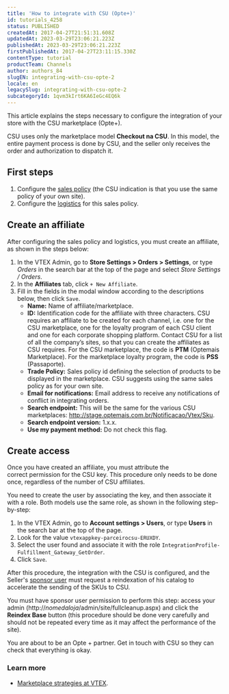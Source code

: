 ```yaml
---
title: 'How to integrate with CSU (Opte+)'
id: tutorials_4258
status: PUBLISHED
createdAt: 2017-04-27T21:51:31.608Z
updatedAt: 2023-03-29T23:06:21.223Z
publishedAt: 2023-03-29T23:06:21.223Z
firstPublishedAt: 2017-04-27T23:11:15.330Z
contentType: tutorial
productTeam: Channels
author: authors_84
slugEN: integrating-with-csu-opte-2
locale: en
legacySlug: integrating-with-csu-opte-2
subcategoryId: 1qvm3kIrt6KA6IeGc4EQ6k
---
```


This article explains the steps necessary to configure the integration of your store with the CSU marketplace (Opte+).

CSU uses only the marketplace model **Checkout na CSU**. In this model, the entire payment process is done by CSU, and the seller only receives the order and authorization to dispatch it.

## First steps

1. Configure the [sales policy](http://help.vtex.com/en/tutorial/configuring-a-marketplace-sales-policy/) (the CSU indication is that you use the same policy of your own site).
2. Configure the [logistics](http://help.vtex.com/en/tutorial/configuring-logistics-for-a-marketplace/) for this sales policy.

## Create an affiliate

After configuring the sales policy and logistics, you must create an affiliate, as shown in the steps below:

1. In the VTEX Admin, go to **Store Settings > Orders > Settings**, or type *Orders* in the search bar at the top of the page and select *Store Settings / Orders*.
2. In the **Affiliates** tab, click `+ New Affiliate`.
3. Fill in the fields in the modal window according to the descriptions below, then click `Save`.
    - **Name:** Name of affiliate/marketplace.
    - **ID:** Identification code for the affiliate with three characters. CSU requires an affiliate to be created for each channel, i.e. one for the CSU marketplace, one for the loyalty program of each CSU client and one for each corporate shopping platform. Contact CSU for a list of all the company’s sites, so that you can create the affiliates as CSU requires. For the CSU marketplace, the code is **PTM** (Optemais Marketplace). For the marketplace loyalty program, the code is **PSS** (Passaporte).
    - **Trade Policy:** Sales policy id defining the selection of products to be displayed in the marketplace. CSU suggests using the same sales policy as for your own site.
    - **Email for notifications:** Email address to receive any notifications of conflict in integrating orders.
    - **Search endpoint:** This will be the same for the various CSU marketplaces: http://stage.optemais.com.br/Notificacao/Vtex/Sku.
    - **Search endpoint version:** 1.x.x.
    - **Use my payment method:** Do not check this flag.

## Create access

Once you have created an affiliate, you must attribute the correct permission for the CSU key. This procedure only needs to be done once, regardless of the number of CSU affiliates.

You need to create the user by associating the key, and then associate it with a role. Both models use the same role, as shown in the following step-by-step:

1. In the VTEX Admin, go to **Account settings > Users**, or type **Users** in the search bar at the top of the page.
2. Look for the value `vtexappkey-parceirocsu-ERUXDY`.
3. Select the user found and associate it with the role `IntegrationProfile-Fulfillment_Gateway_GetOrder`.
4. Click `Save`.

After this procedure, the integration with the CSU is configured, and the Seller's [sponsor user](/en/tutorial/what-is-the-sponsor-user--3oPr7YuIkEYqUGmEqIMSEy) must request a reindexation of his catalog to accelerate the sending of the SKUs to CSU.

You must have sponsor user permission to perform this step: access your admin (http://_nomedaloja_/admin/site/fullcleanup.aspx) and click the **Reindex Base** button (this procedure should be done very carefully and should not be repeated every time as it may affect the performance of the site).

You are about to be an Opte + partner. Get in touch with CSU so they can check that everything is okay.

### Learn more

- [Marketplace strategies at VTEX](/en/tutorial/marketplace-strategies-at-vtex--tutorials_402).

